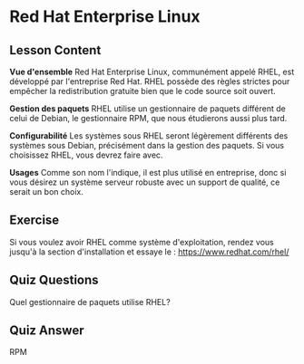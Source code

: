 # Red Hat Enterprise Linux

## Lesson Content

<b>Vue d'ensemble</b>
Red Hat Enterprise Linux, communément appelé RHEL, est développé par l'entreprise Red Hat. RHEL possède des règles strictes pour empêcher la redistribution gratuite bien que le code source soit ouvert.

<b>Gestion des paquets</b>
RHEL utilise un gestionnaire de paquets différent de celui de Debian, le gestionnaire RPM, que nous étudierons aussi plus tard.

<b>Configurabilité</b>
Les systèmes sous RHEL seront légèrement différents des systèmes sous Debian, précisément dans la gestion des paquets. Si vous choisissez RHEL, vous devrez faire avec.

<b>Usages</b>
Comme son nom l'indique, il est plus utilisé en entreprise, donc si vous désirez un système serveur robuste avec un support de qualité, ce serait un bon choix.

## Exercise
Si vous voulez avoir RHEL comme système d'exploitation, rendez vous jusqu'à la section d'installation et essaye le : <a href='http://www.redhat.com/en/technologies/linux-platforms/enterprise-linux/'>https://www.redhat.com/rhel/</a>

## Quiz Questions

Quel gestionnaire de paquets utilise RHEL?

## Quiz Answer

RPM
